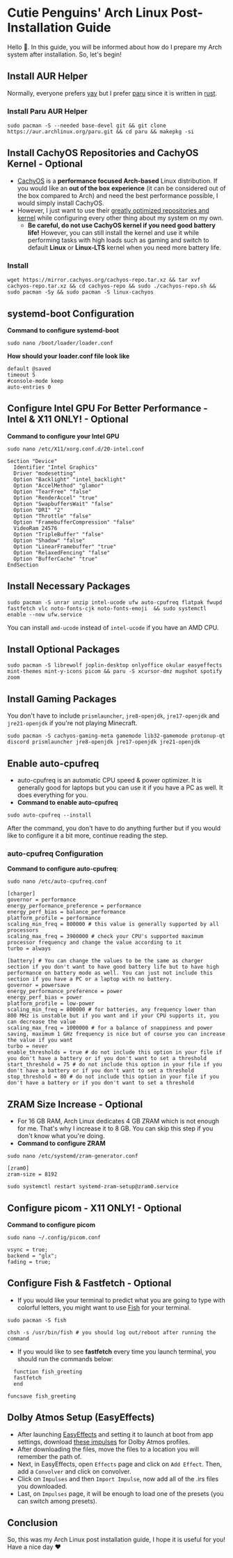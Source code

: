 # Cutie Penguins' Arch Linux Post-Installation Guide
Hello 🤭. In this guide, you will be informed about how do I prepare my Arch system after installation. So, let's begin!
## Install AUR Helper
Normally, everyone prefers [yay](https://github.com/Jguer/yay) but I prefer [paru](https://github.com/Morganamilo/paru) since it is written in [rust](https://www.rust-lang.org/).
### Install Paru AUR Helper
```
sudo pacman -S --needed base-devel git && git clone https://aur.archlinux.org/paru.git && cd paru && makepkg -si
```
## Install CachyOS Repositories and CachyOS Kernel - Optional
- [CachyOS](https://cachyos.org/) is a **performance focused Arch-based** Linux distribution. If you would like an **out of the box experience** (it can be considered out of the box compared to Arch) and need the best performance possible, I would simply install CachyOS.
- However, I just want to use their [greatly optimized repositories and kernel](https://github.com/CachyOS/linux-cachyos#cachyos-repositories) while configuring every other thing about my system on my own.
  - **Be careful, do not use CachyOS kernel if you need good battery life!** However, you can still install the kernel and use it while performing tasks with high loads such as gaming and switch to default **Linux** or **Linux-LTS** kernel when you need more battery life.
### Install
```
wget https://mirror.cachyos.org/cachyos-repo.tar.xz && tar xvf cachyos-repo.tar.xz && cd cachyos-repo && sudo ./cachyos-repo.sh && sudo pacman -Sy && sudo pacman -S linux-cachyos
```
## systemd-boot Configuration
**Command to configure systemd-boot**
```
sudo nano /boot/loader/loader.conf
```
**How should your loader.conf file look like**
```
default @saved
timeout 5
#console-mode keep
auto-entries 0
```
## Configure Intel GPU For Better Performance - Intel & X11 ONLY! - Optional
**Command to configure your Intel GPU**
```
sudo nano /etc/X11/xorg.conf.d/20-intel.conf
```
```
Section "Device"
  Identifier "Intel Graphics"
  Driver "modesetting"
  Option "Backlight" "intel_backlight"
  Option "AccelMethod" "glamor"
  Option "TearFree" "false"
  Option "RenderAccel" "true"
  Option "SwapbuffersWait" "false"
  Option "DRI" "2"
  Option "Throttle" "false"
  Option "FramebufferCompression" "false"
  VideoRam 24576
  Option "TripleBuffer" "false"
  Option "Shadow" "false"
  Option "LinearFramebuffer" "true"
  Option "RelaxedFencing" "false"
  Option "BufferCache" "true"
EndSection
```
## Install Necessary Packages
```
sudo pacman -S unrar unzip intel-ucode ufw auto-cpufreq flatpak fwupd fastfetch vlc noto-fonts-cjk noto-fonts-emoji  && sudo systemctl enable --now ufw.service
```
You can install `amd-ucode` instead of `intel-ucode` if you have an AMD CPU.
## Install Optional Packages
```
sudo pacman -S librewolf joplin-desktop onlyoffice okular easyeffects mint-themes mint-y-icons picom && paru -S xcursor-dmz mugshot spotify zoom
```
## Install Gaming Packages
You don't have to include `prismlauncher`, `jre8-openjdk`, `jre17-openjdk` and `jre21-openjdk` if you're not playing Minecraft.
```
sudo pacman -S cachyos-gaming-meta gamemode lib32-gamemode protonup-qt discord prismlauncher jre8-openjdk jre17-openjdk jre21-openjdk
```
## Enable auto-cpufreq
- auto-cpufreq is an automatic CPU speed & power optimizer. It is generally good for laptops but you can use it if you have a PC as well. It does everything for you.
- **Command to enable auto-cpufreq**
```
sudo auto-cpufreq --install
```
After the command, you don't have to do anything further but if you would like to configure it a bit more, continue reading the step.
### auto-cpufreq Configuration 
**Command to configure auto-cpufreq**:
```
sudo nano /etc/auto-cpufreq.conf
```
```
[charger]
governor = performance
energy_performance_preference = performance
energy_perf_bias = balance_performance
platform_profile = performance
scaling_min_freq = 800000 # this value is generally supported by all processors
scaling_max_freq = 3900000 # check your CPU's supported maximum processor frequency and change the value according to it
turbo = always

[battery] # You can change the values to be the same as charger section if you don't want to have good battery life but to have high performance on battery mode as well. You can just not include this section if you have a PC or a laptop with no battery.
governor = powersave
energy_performance_preference = power
energy_perf_bias = power
platform_profile = low-power
scaling_min_freq = 800000 # for batteries, any frequency lower than 800 MHz is unstable but if you want and if your CPU supports it, you can decrease the value
scaling_max_freq = 1000000 # for a balance of snappiness and power saving, maximum 1 GHz frequency is nice but of course you can increase the value if you want
turbo = never
enable_thresholds = true # do not include this option in your file if you don't have a battery or if you don't want to set a threshold
start_threshold = 75 # do not include this option in your file if you don't have a battery or if you don't want to set a threshold
stop_threshold = 80 # do not include this option in your file if you don't have a battery or if you don't want to set a threshold
```
## ZRAM Size Increase - Optional 
- For 16 GB RAM, Arch Linux dedicates 4 GB ZRAM which is not enough for me. That's why I increase it to 8 GB. You can skip this step if you don't know what you're doing.
- **Command to configure ZRAM**
```
sudo nano /etc/systemd/zram-generator.conf
```
```
[zram0]
zram-size = 8192
```
```
sudo systemctl restart systemd-zram-setup@zram0.service
```
## Configure picom - X11 ONLY! - Optional
**Command to configure picom**
```
sudo nano ~/.config/picom.conf
```
```
vsync = true;
backend = "glx";
fading = true;
```
## Configure Fish & Fastfetch - Optional
- If you would like your terminal to predict what you are going to type with colorful letters, you might want to use [Fish](https://fishshell.com/) for your terminal.
```
sudo pacman -S fish
```
```
chsh -s /usr/bin/fish # you should log out/reboot after running the command
```
- If you would like to see **fastfetch** every time you launch terminal, you should run the commands below:
```
  function fish_greeting
  fastfetch
  end
```
```
funcsave fish_greeting
```
## Dolby Atmos Setup (EasyEffects)
- After launching [EasyEffects](https://github.com/wwmm/easyeffects) and setting it to launch at boot from app settings, download [these impulses](https://github.com/shuhaowu/linux-thinkpad-speaker-improvements/tree/main/ThinkPadT495) for Dolby Atmos profiles.
- After downloading the files, move the files to a location you will remember the path of.
- Next, in EasyEffects, open `Effects` page and click on `Add Effect`. Then, add a `Convolver` and click on convolver.
- Click on `Impulses` and then `Import Impulse`, now add all of the .irs files you downloaded.
- Last, on `Impulses` page, it will be enough to load one of the presets (you can switch among presets).
## Conclusion
So, this was my Arch Linux post installation guide, I hope it is useful for you! Have a nice day ❤️
